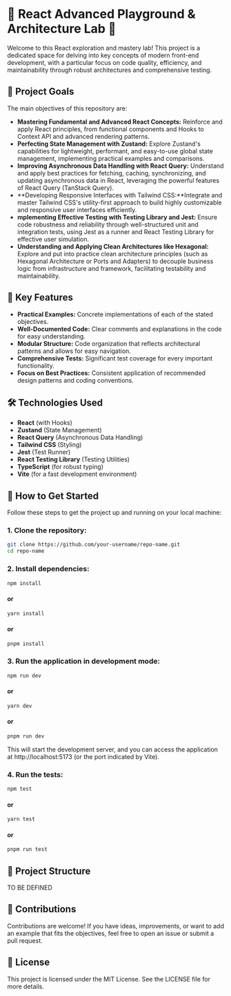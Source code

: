 # 🚀 React Advanced Playground & Architecture Lab 🧪

Welcome to this React exploration and mastery lab! This project is a dedicated space for delving into key concepts of
modern front-end development, with a particular focus on code quality, efficiency, and maintainability through robust
architectures and comprehensive testing.

## 🎯 Project Goals

The main objectives of this repository are:

- **Mastering Fundamental and Advanced React Concepts:** Reinforce and apply React principles, from functional
  components and Hooks to Context API and advanced rendering patterns.
- **Perfecting State Management with Zustand:** Explore Zustand's capabilities for lightweight, performant, and
  easy-to-use global state management, implementing practical examples and comparisons.
- **Improving Asynchronous Data Handling with React Query:** Understand and apply best practices for fetching, caching,
  synchronizing, and updating asynchronous data in React, leveraging the powerful features of React Query (TanStack
  Query).
- **Developing Responsive Interfaces with Tailwind CSS:**Integrate and master Tailwind CSS's utility-first approach to
  build highly customizable and responsive user interfaces efficiently.
- **mplementing Effective Testing with Testing Library and Jest:** Ensure code robustness and reliability through
  well-structured unit and integration tests, using Jest as a runner and React Testing Library for effective user
  simulation.
- **Understanding and Applying Clean Architectures like Hexagonal:** Explore and put into practice clean architecture
  principles (such as Hexagonal Architecture or Ports and Adapters) to decouple business logic from infrastructure and
  framework, facilitating testability and maintainability.

## 🌟 Key Features

- **Practical Examples:** Concrete implementations of each of the stated objectives.
- **Well-Documented Code:** Clear comments and explanations in the code for easy understanding.
- **Modular Structure:** Code organization that reflects architectural patterns and allows for easy navigation.
- **Comprehensive Tests:** Significant test coverage for every important functionality.
- **Focus on Best Practices:** Consistent application of recommended design patterns and coding conventions.

## 🛠️ Technologies Used

- **React** (with Hooks)
- **Zustand** (State Management)
- **React Query** (Asynchronous Data Handling)
- **Tailwind CSS** (Styling)
- **Jest** (Test Runner)
- **React Testing Library** (Testing Utilities)
- **TypeScript** (for robust typing)
- **Vite** (for a fast development environment)

## 🚀 How to Get Started

Follow these steps to get the project up and running on your local machine:

### 1. Clone the repository:

```bash
git clone https://github.com/your-username/repo-name.git
cd repo-name
```

### 2. Install dependencies:

```bash
npm install
```

#### or

```bash
yarn install
```

#### or

```bash
pnpm install
```

### 3. Run the application in development mode:

```bash
npm run dev
```

#### or

```bash
yarn dev
```

#### or

```bash
pnpm run dev
```

This will start the development server, and you can access the application at http://localhost:5173 (or the port
indicated by Vite).

### 4. Run the tests:

```bash
npm test
```

#### or

```bash
yarn test
```

#### or

```bash
pnpm run test
```

## 📂 Project Structure

TO BE DEFINED

<!-- The following structure is recommended (it may evolve as more architectural examples are added):

├── public/
├── src/
│   ├── assets/
│   ├── components/       # Reusable UI components
│   ├── hooks/            # Custom Hooks
│   ├── lib/              # Library configurations (e.g., React Query client)
│   ├── services/         # API consumption logic, infrastructure adapters
│   ├── store/            # Zustand store definitions
│   ├── pages/            # Application pages/views
│   ├── domain/           # Entities and business logic (Hexagonal Architecture)
│   ├── infrastructure/   # Adapter implementations, etc.
│   ├── tests/            # Test configuration files and utilities
│   ├── App.tsx
│   ├── main.tsx
│   └── index.css
├── .gitignore
├── package.json
├── tsconfig.json
├── vite.config.ts
├── jest.config.ts
├── tailwind.config.ts  (PENDING)
├── postcss.config.ts   (PENDING)
└── README.md -->

## 🤝 Contributions

Contributions are welcome! If you have ideas, improvements, or want to add an example that fits the objectives, feel
free to open an issue or submit a pull request.

## 📄 License

This project is licensed under the MIT License. See the LICENSE file for more details.
